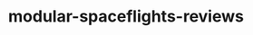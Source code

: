 ---
schema: default
title: modular-spaceflights-reviews
organization: ResponsibleAIML
notes: type = kedro_datasets.pandas.csv_dataset
resources:
  - name: modular-spaceflights-reviews
    url: 'https://www.github.com/ResponsibleAIML/django-kedro/tree/main/kedro-projects/demo-project-kedro/data/01_raw/reviews.csv'
    format: csv
category:
  - 01-raw
maintainer: 
maintainer_email: 
project:
  - modular-spaceflights
preview: |
  <table border="1" class="dataframe">
    <thead>
      <tr style="text-align: right;">
        <th></th>
        <th>shuttle_id</th>
        <th>review_scores_rating</th>
        <th>review_scores_comfort</th>
        <th>review_scores_amenities</th>
        <th>review_scores_trip</th>
        <th>review_scores_crew</th>
        <th>review_scores_location</th>
        <th>review_scores_price</th>
        <th>number_of_reviews</th>
        <th>reviews_per_month</th>
      </tr>
    </thead>
    <tbody>
      <tr>
        <th>0</th>
        <td>63561</td>
        <td>97.0</td>
        <td>10.0</td>
        <td>9.0</td>
        <td>10.0</td>
        <td>10.0</td>
        <td>9.0</td>
        <td>10.0</td>
        <td>133</td>
        <td>1.65</td>
      </tr>
      <tr>
        <th>1</th>
        <td>36260</td>
        <td>90.0</td>
        <td>8.0</td>
        <td>9.0</td>
        <td>10.0</td>
        <td>9.0</td>
        <td>9.0</td>
        <td>9.0</td>
        <td>3</td>
        <td>0.09</td>
      </tr>
      <tr>
        <th>2</th>
        <td>57015</td>
        <td>95.0</td>
        <td>9.0</td>
        <td>10.0</td>
        <td>9.0</td>
        <td>10.0</td>
        <td>9.0</td>
        <td>9.0</td>
        <td>14</td>
        <td>0.14</td>
      </tr>
      <tr>
        <th>3</th>
        <td>14035</td>
        <td>93.0</td>
        <td>10.0</td>
        <td>9.0</td>
        <td>9.0</td>
        <td>9.0</td>
        <td>10.0</td>
        <td>9.0</td>
        <td>39</td>
        <td>0.42</td>
      </tr>
      <tr>
        <th>4</th>
        <td>10036</td>
        <td>98.0</td>
        <td>10.0</td>
        <td>10.0</td>
        <td>10.0</td>
        <td>10.0</td>
        <td>9.0</td>
        <td>9.0</td>
        <td>92</td>
        <td>0.94</td>
      </tr>
      <tr>
        <th>5</th>
        <td>45163</td>
        <td>91.0</td>
        <td>10.0</td>
        <td>9.0</td>
        <td>9.0</td>
        <td>9.0</td>
        <td>9.0</td>
        <td>9.0</td>
        <td>26</td>
        <td>0.77</td>
      </tr>
      <tr>
        <th>6</th>
        <td>64643</td>
        <td>95.0</td>
        <td>9.0</td>
        <td>10.0</td>
        <td>10.0</td>
        <td>10.0</td>
        <td>9.0</td>
        <td>9.0</td>
        <td>118</td>
        <td>1.12</td>
      </tr>
      <tr>
        <th>7</th>
        <td>23389</td>
        <td>76.0</td>
        <td>8.0</td>
        <td>8.0</td>
        <td>8.0</td>
        <td>8.0</td>
        <td>9.0</td>
        <td>9.0</td>
        <td>5</td>
        <td>0.05</td>
      </tr>
      <tr>
        <th>8</th>
        <td>39934</td>
        <td>96.0</td>
        <td>10.0</td>
        <td>10.0</td>
        <td>10.0</td>
        <td>10.0</td>
        <td>10.0</td>
        <td>9.0</td>
        <td>38</td>
        <td>0.49</td>
      </tr>
      <tr>
        <th>9</th>
        <td>57063</td>
        <td>100.0</td>
        <td>10.0</td>
        <td>10.0</td>
        <td>10.0</td>
        <td>10.0</td>
        <td>10.0</td>
        <td>10.0</td>
        <td>1</td>
        <td>0.02</td>
      </tr>
    </tbody>
  </table>
---